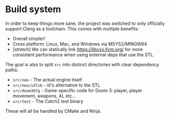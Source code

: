 # Build system

In order to keep things more sane, the project was switched to only officially support Clang as a toolchain. This comes with multiple benefits:

- Overall simpler!
- Cross platform: Linux, Mac, and Windows via MSYS2/MINGW64
- [stretch] We can statically link https://libcxx.llvm.org/ for more consistent performance when using external deps that use the STL.

The goal is also to split `src` into distinct directories with clear dependency paths:
- `src/neo` - The actual engine itself
- `src/neo/idlib` - id's alternative to the STL
- `src/doom3bfg` - Game-specific code for Doom 3: player, player movement, weapons, AI, etc...
- `src/test` - The Catch2 test binary

These will all be handled by CMake and Ninja.